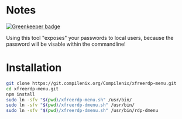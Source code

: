 # Notes

[![Greenkeeper badge](https://badges.greenkeeper.io/compilenix/xfreerdp-menu.svg)](https://greenkeeper.io/)

Using this tool "exposes" your passwords to local users, because the password will be visable within the commandline!

# Installation
```bash
git clone https://git.compilenix.org/Compilenix/xfreerdp-menu.git
cd xfreerdp-menu.git
npm install
sudo ln -sfv "$(pwd)/xfreerdp-menu.sh" /usr/bin/
sudo ln -sfv "$(pwd)/xfreerdp-dmenu.sh" /usr/bin/
sudo ln -sfv "$(pwd)/xfreerdp-dmenu.sh" /usr/bin/rdp-dmenu
```
